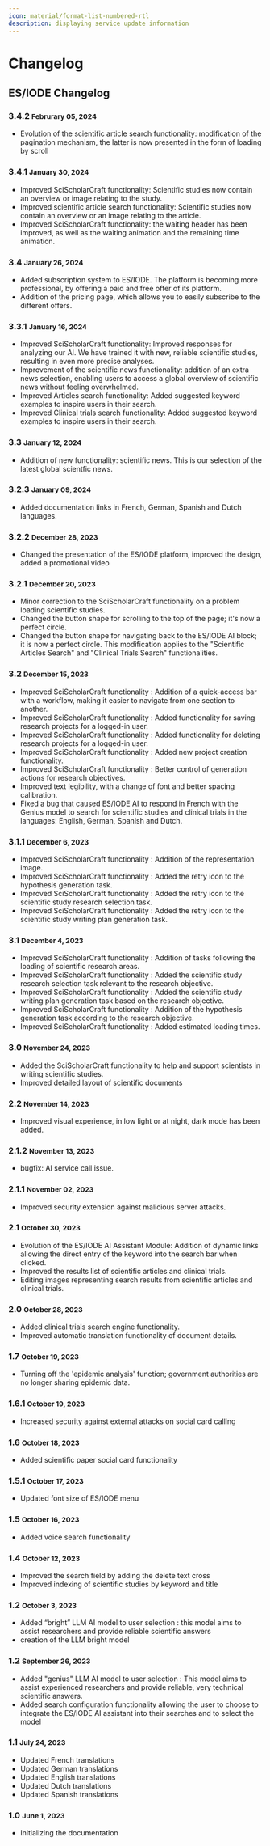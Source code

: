 ```yaml
---
icon: material/format-list-numbered-rtl
description: displaying service update information
---
```

# Changelog

## **ES/IODE Changelog**

### 3.4.2 <small>Februrary 05, 2024</small>

- Evolution of the scientific article search functionality: modification of the pagination mechanism, the latter is now presented in the form of loading by scroll

### 3.4.1 <small>January 30, 2024</small>

- Improved SciScholarCraft functionality: Scientific studies now contain an overview or image relating to the study.
- Improved scientific article search functionality: Scientific studies now contain an overview or an image relating to the article.
- Improved SciScholarCraft functionality: the waiting header has been improved, as well as the waiting animation and the remaining time animation.

### 3.4 <small>January 26, 2024</small>

- Added subscription system to ES/IODE. The platform is becoming more professional, by offering a paid and free offer of its platform.
- Addition of the pricing page, which allows you to easily subscribe to the different offers.

### 3.3.1 <small>January 16, 2024</small>

- Improved SciScholarCraft functionality: Improved responses for analyzing our AI. We have trained it with new, reliable scientific studies, resulting in even more precise analyses.
- Improvement of the scientific news functionality: addition of an extra news selection, enabling users to access a global overview of scientific news without feeling overwhelmed.
- Improved Articles search functionality: Added suggested keyword examples to inspire users in their search.
- Improved Clinical trials search functionality: Added suggested keyword examples to inspire users in their search.

### 3.3 <small>January 12, 2024</small>

- Addition of new functionality: scientific news. This is our selection of the latest global scientfic news.

### 3.2.3 <small>January 09, 2024</small>

- Added documentation links in French, German, Spanish and Dutch languages.

### 3.2.2 <small>December 28, 2023</small>

- Changed the presentation of the ES/IODE platform, improved the design, added a promotional video

### 3.2.1 <small>December 20, 2023</small>

- Minor correction to the SciScholarCraft functionality on a problem loading scientific studies.
- Changed the button shape for scrolling to the top of the page; it's now a perfect circle.
- Changed the button shape for navigating back to the ES/IODE AI block; it is now a perfect circle. This modification applies to the "Scientific Articles Search" and "Clinical Trials Search" functionalities.

### 3.2 <small>December 15, 2023</small>
- Improved SciScholarCraft functionality : Addition of a quick-access bar with a workflow, making it easier to navigate from one section to another.
- Improved SciScholarCraft functionality : Added functionality for saving research projects for a logged-in user.
- Improved SciScholarCraft functionality : Added functionality for deleting research projects for a logged-in user.
- Improved SciScholarCraft functionality : Added new project creation functionality.
- Improved SciScholarCraft functionality : Better control of generation actions for research objectives.
- Improved text legibility, with a change of font and better spacing calibration.
- Fixed a bug that caused ES/IODE AI to respond in French with the Genius model to search for scientific studies and clinical trials in the languages: English, German, Spanish and Dutch.

### 3.1.1 <small>December 6, 2023</small>
- Improved SciScholarCraft functionality : Addition of the representation image.
- Improved SciScholarCraft functionality : Added the retry icon to the hypothesis generation task.
- Improved SciScholarCraft functionality : Added the retry icon to the scientific study research selection task.
- Improved SciScholarCraft functionality : Added the retry icon to the scientific study writing plan generation task.

### 3.1 <small>December 4, 2023</small>
- Improved SciScholarCraft functionality : Addition of tasks following the loading of scientific research areas.
- Improved SciScholarCraft functionality : Added the scientific study research selection task relevant to the research objective.
- Improved SciScholarCraft functionality : Added the scientific study writing plan generation task based on the research objective. 
- Improved SciScholarCraft functionality : Addition of the hypothesis generation task according to the research objective.
- Improved SciScholarCraft functionality : Added estimated loading times.

### 3.0 <small>November 24, 2023</small>
- Added the SciScholarCraft functionality to help and support scientists in writing scientific studies.
- Improved detailed layout of scientific documents

### 2.2 <small>November 14, 2023</small>

- Improved visual experience, in low light or at night, dark mode has been added.

### 2.1.2 <small>November 13, 2023</small>

- bugfix: AI service call issue.

### 2.1.1 <small>November 02, 2023</small>

- Improved security extension against malicious server attacks.

### 2.1 <small>October 30, 2023</small>

- Evolution of the ES/IODE AI Assistant Module: Addition of dynamic links allowing the direct entry of the keyword into the search bar when clicked.
- Improved the results list of scientific articles and clinical trials.
- Editing images representing search results from scientific articles and clinical trials.

### 2.0 <small>October 28, 2023</small>

- Added clinical trials search engine functionality.
- Improved automatic translation functionality of document details.

### 1.7 <small>October 19, 2023</small>

- Turning off the 'epidemic analysis' function; government authorities are no longer sharing epidemic data.

### 1.6.1 <small>October 19, 2023</small>

- Increased security against external attacks on social card calling

### 1.6 <small>October 18, 2023</small>

- Added scientific paper social card functionality 

### 1.5.1 <small>October 17, 2023</small>

- Updated font size of ES/IODE menu

### 1.5 <small>October 16, 2023</small>

- Added voice search functionality 

### 1.4 <small>October 12, 2023</small>

- Improved the search field by adding the delete text cross
- Improved indexing of scientific studies by keyword and title

### 1.2 <small>October 3, 2023</small>

- Added “bright” LLM AI model to user selection : this model aims to assist researchers and provide reliable scientific answers
- creation of the LLM bright model

### 1.2 <small>September 26, 2023</small>

- Added "genius" LLM AI model to user selection : This model aims to assist experienced researchers and provide reliable, very technical scientific answers.
- Added search configuration functionality allowing the user to choose to integrate the ES/IODE AI assistant into their searches and to select the model

### 1.1 <small>July 24, 2023</small>
- Updated French translations
- Updated German translations
- Updated English translations
- Updated Dutch translations
- Updated Spanish translations

### 1.0 <small>June 1, 2023</small>
- Initializing the documentation


